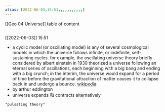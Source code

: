 ```yaml
---
alias: [2022-06-03,15:51,,,,,,,,,,,]
---
```

[[Geo 04 Universe]]
table of content
```toc
```

[[2022-06-03]] 15:51
- a cyclic model (or oscillating model) is any of several cosmological models in which the universe follows infinite, or indefinite, self-sustaining cycles. for example, the oscillating universe theory briefly considered by albert einstein in 1930 theorized a universe following an eternal series of oscillations, each beginning with a big bang and ending with a big crunch; in the interim, the universe would expand for a period of time before the gravitational attraction of matter causes it to collapse back in and undergo a bounce.
[wikipedia](https://en.wikipedia.org/wiki/cyclic%20model)
- by arthur eddington
- universe expands 和 contracts alternatively
```query
"pulsating theory"
```